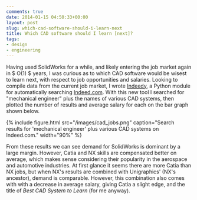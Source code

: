 ```yaml
---
comments: true
date: 2014-01-15 04:50:33+00:00
layout: post
slug: which-cad-software-should-i-learn-next
title: Which CAD software should I learn [next]?
tags:
- design
- engineering
---
```


Having used SolidWorks for a while, and likely entering the job market again in $ O(1) $ years, I was curious as to which CAD software would be wisest to learn next, with respect to job opportunities and salaries. Looking to compile data from the current job market, I wrote [Indeedy](https://github.com/petebachant/Indeedy), a Python module for automatically searching [Indeed.com](https://indeed.com). With this new tool I searched for "mechanical engineer" plus the names of various CAD systems, then plotted the number of results and average salary for each on the bar graph shown below.

{% include figure.html src="/images/cad_jobs.png" caption="Search results for 'mechanical engineer' plus various CAD systems on Indeed.com." width="90%" %}


From these results we can see demand for SolidWorks is dominant by a large margin. However, Catia and NX skills are compensated better on average, which makes sense considering their popularity in the aerospace and automotive industries. At first glance it seems there are more Catia than NX jobs, but when NX's results are combined with Unigraphics' (NX's ancestor), demand is comparable. However, this combination also comes with with a decrease in average salary, giving Catia a slight edge, and the title of _Best CAD System to Learn_ (for me anyway).
